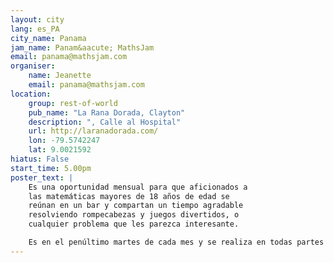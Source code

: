 ```yaml
---
layout: city                                           
lang: es_PA
city_name: Panama                                                               
jam_name: Panam&aacute; MathsJam
email: panama@mathsjam.com
organiser:
    name: Jeanette
    email: panama@mathsjam.com
location:
    group: rest-of-world
    pub_name: "La Rana Dorada, Clayton"
    description: ", Calle al Hospital"
    url: http://laranadorada.com/
    lon: -79.5742247
    lat: 9.0021592
hiatus: False
start_time: 5.00pm
poster_text: |
    Es una oportunidad mensual para que aficionados a
    las matemáticas mayores de 18 años de edad se 
    reúnan en un bar y compartan un tiempo agradable 
    resolviendo rompecabezas y juegos divertidos, o 
    cualquier problema que les parezca interesante.

    Es en el penúltimo martes de cada mes y se realiza en todas partes del mundo.
---
```

